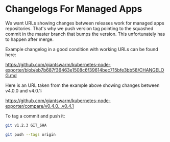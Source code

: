 # Changelogs For Managed Apps

We want URLs showing changes between releases work for managed apps
repositories. That's why we push version tag pointing to the squashed commit in
the master branch that bumps the version. This unfortunately has to happen
after merge.

Example changelog in a good condition with working URLs can be found here:

https://github.com/giantswarm/kubernetes-node-exporter/blob/eb7b687f36463e1508c6f39614bec715bfe3bb58/CHANGELOG.md

Here is an URL taken from the example above showing changes between v4.0.0 and
v4.0.1:

https://github.com/giantswarm/kubernetes-node-exporter/compare/v0.4.0...v0.4.1

To tag a commit and push it:

```bash
git v1.2.3 GIT_SHA

git push --tags origin
```
